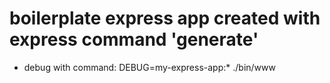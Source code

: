 # boilerplate express app created with express command 'generate' 

- debug with command: DEBUG=my-express-app:* ./bin/www

